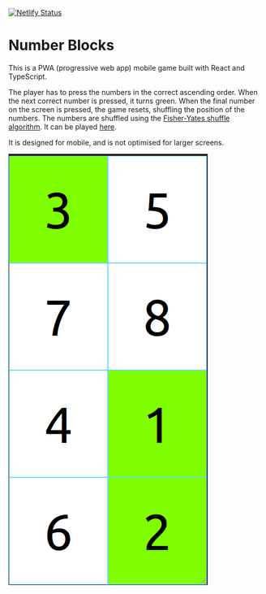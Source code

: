 [![Netlify Status](https://api.netlify.com/api/v1/badges/3da42858-3dbf-4ce3-ae99-0cd1f56e078c/deploy-status)](https://app.netlify.com/sites/visionary-scone-c0300a/deploys)
# Number Blocks

This is a PWA (progressive web app) mobile game built with React and TypeScript.

The player has to press the numbers in the correct ascending order.  When the next correct number is pressed, it turns green.  When the final number on the screen is pressed, the game resets, shuffling the position of the numbers.  The numbers are shuffled using the [Fisher-Yates shuffle algorithm](https://en.wikipedia.org/wiki/Fisher%E2%80%93Yates_shuffle).  It can be played [here](https://visionary-scone-c0300a.netlify.app/).

It is designed for mobile, and is not optimised for larger screens.

![screenshot.png](docs/screenshot.png)